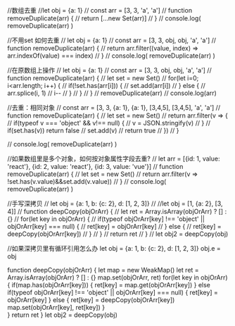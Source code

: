 //数组去重
//let obj = {a: 1}
// const arr = [3, 3, 'a', 'a']
// function removeDuplicate(arr) {
//   return  [...new Set(arr)]
// }
// console.log( removeDuplicate(arr) )


//不用set 如何去重
// let obj = {a: 1}
// const arr = [3, 3, obj, obj, 'a', 'a']
// function removeDuplicate(arr) {
//   return arr.filter((value, index) => arr.indexOf(value) === index)
// }
// console.log( removeDuplicate(arr) )

//在原数组上操作
// let obj = {a: 1}
// const arr = [3, 3, obj, obj, 'a', 'a']
// function removeDuplicate(arr) {
//   let set = new Set()
//   for(let i=0; i<arr.length; i++) {
//     if(!set.has(arr[i])) {
//       set.add(arr[i])
//     } else {
//       arr.splice(i, 1)
//       i--
//     }
//   }
// }
// removeDuplicate(arr)
// console.log(arr)

//去重：相同对象
// const arr = [3, 3, {a: 1}, {a: 1}, [3,4,5], [3,4,5], 'a', 'a']
// function removeDuplicate(arr) {
//   let set = new Set()
//   return arr.filter(v => {
//     if(typeof v === 'object' && v!== null) {
//       v = JSON.stringify(v)
//     } 
//     if(set.has(v)) return false
//     set.add(v)
//     return true
//   })
// }

// console.log( removeDuplicate(arr) )

//如果数组里是多个对象，如何按对象属性字段去重?
// let arr = [{id: 1, value: 'react'}, {id: 2, value: 'react'},  {id: 3, value: 'vue'}]
// function removeDuplicate(arr) {
//   let set = new Set()
//   return arr.filter(v => !set.has(v.value)&&set.add(v.value))
// }
// console.log( removeDuplicate(arr) )

//手写深拷贝
// let obj = {a: 1, b: {c: 2}, d: [1, 2, 3]}
// //let obj = [1, {a: 2}, [3, 4]]
// function deepCopy(objOrArr) {
//   let ret = Array.isArray(objOrArr) ? [] : {}
//   for(let key in objOrArr) {
//     if(typeof objOrArr[key] !== 'object' || objOrArr[key] === null) {
//       ret[key] = objOrArr[key]
//     } else {
//       ret[key] = deepCopy(objOrArr[key])
//     }
//   }
//   return ret
// }
// let obj2 = deepCopy(obj)

//如果深拷贝里有循环引用怎么办
let obj = {a: 1, b: {c: 2}, d: [1, 2, 3]}
obj.e = obj

function deepCopy(objOrArr) {
  let map = new WeakMap()
  let ret = Array.isArray(objOrArr) ? [] : {}
  map.set(objOrArr, ret)
  for(let key in objOrArr) {
    if(map.has(objOrArr[key])) {
      ret[key] = map.get(objOrArr[key])
    } else if(typeof objOrArr[key] !== 'object' || objOrArr[key] === null) {
      ret[key] = objOrArr[key]
    } else {
      ret[key] = deepCopy(objOrArr[key])
      map.set(objOrArr[key], ret[key])
    }      
  }
  return ret
}
let obj2 = deepCopy(obj)
